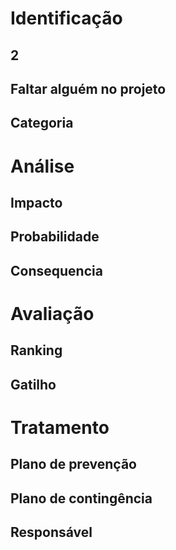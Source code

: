# Identificação

## 2

## Faltar alguém no projeto

## Categoria

# Análise

## Impacto

## Probabilidade

## Consequencia

# Avaliação

## Ranking

## Gatilho

# Tratamento

## Plano de prevenção

## Plano de contingência

## Responsável
